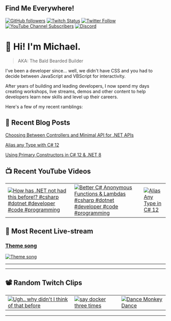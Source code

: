 ## Find Me Everywhere!

[![GitHub followers](https://img.shields.io/github/followers/michaeljolley?style=social)](https://github.com/michaeljolley) [![Twitch Status](https://img.shields.io/twitch/status/baldbeardedbuilder?style=social)](https://twitch.tv/baldbeardedbuilder) [![Twitter Follow](https://img.shields.io/twitter/follow/michaeljolley?style=social)](https://twitter.com/michaeljolley) [![YouTube Channel Subscribers](https://img.shields.io/youtube/channel/subscribers/UCn2FoDbv_veJB_UbrF93_jw?style=social)](https://youtube.com/baldbeardedbuilder) [![Discord](https://img.shields.io/discord/565665509350178827)](https://discord.gg/XSG7HJm)

# 👋 Hi! I'm Michael.

> AKA: The Bald Bearded Builder

I've been a developer since... well, we didn't have CSS and you had to decide between JavaScript and VBScript for interactivity.

After years of building and leading developers, I now spend my days creating workshops, live streams, demos and other content to help developers learn new skills and level up their careers.

Here's a few of my recent ramblings:

## 📝 Recent Blog Posts


[Choosing Between Controllers and Minimal API for .NET APIs](https:&#x2F;&#x2F;baldbeardedbuilder.com&#x2F;blog&#x2F;choosing-between-dotnet-controllers-and-minimal-apis&#x2F;)


[Alias any Type with C# 12](https:&#x2F;&#x2F;baldbeardedbuilder.com&#x2F;blog&#x2F;alias-any-type-in-csharp-12&#x2F;)


[Using Primary Constructors in C# 12 &amp; .NET 8](https:&#x2F;&#x2F;baldbeardedbuilder.com&#x2F;blog&#x2F;primary-constructors-in-csharp-12-dotnet&#x2F;)


## 📺 Recent YouTube Videos

<table>
  <tr>
    <td>
      <a href="https://www.youtube.com/watch?v=NNvuABk_XtY" target="_blank">
        <img style="align=center" src="https://i2.ytimg.com/vi/NNvuABk_XtY/mqdefault.jpg" alt="How has .NET not had this before!? #csharp #dotnet #developer #code #programming"/>
      </a>
    </td>
    <td>
      <a href="https://www.youtube.com/watch?v=87ZEZpCCyUw" target="_blank">
        <img style="align=center" src="https://i2.ytimg.com/vi/87ZEZpCCyUw/mqdefault.jpg" alt="Better C# Anonymous Functions &amp; Lambdas #csharp #dotnet #developer #code #programming"/>
      </a>
    </td>
    <td>
      <a href="https://www.youtube.com/watch?v=0pA6c2Ua_7E" target="_blank">
        <img style="align=center" src="https://i2.ytimg.com/vi/0pA6c2Ua_7E/mqdefault.jpg" alt="Alias Any Type in C# 12"/>
      </a>
    </td>
  </tr>
</table>


## 🚨 Most Recent Live-stream

<a href="https://www.twitch.tv/videos/550912420" target="_blank">
  <h3>Theme song</h3>
  <img src="https://static-cdn.jtvnw.net/cf_vods/d2nvs31859zcd8/37606de398f7d29c9169_baldbeardedbuilder_11312504137_7568630569//thumb/thumb550912420-480x272.jpg" alt="Theme song"/>
</a>

---


---

## 📽️ Random Twitch Clips

<table>
  <tr>
    <td>
      <a href="https://clips.twitch.tv/DeterminedColdbloodedBulgogiSoonerLater" target="_blank">
        <img src="https://clips-media-assets2.twitch.tv/AT-cm%7C858734810-preview-480x272.jpg" alt="Ugh.. why didn&#39;t I think of that before"/>
      </a>
    </td>
    <td>
      <a href="https://clips.twitch.tv/PlumpUnusualToothRuleFive" target="_blank">
        <img src="https://clips-media-assets2.twitch.tv/AT-cm%7C876178754-preview-480x272.jpg" alt="say docker three times"/>
      </a>
    </td>
    <td>
      <a href="https://clips.twitch.tv/ViscousSpikyWoodpeckerFunRun" target="_blank">
        <img src="https://clips-media-assets2.twitch.tv/AT-cm%7C852932541-preview-480x272.jpg" alt="Dance Monkey Dance"/>
      </a>
    </td>
  </tr>
</table>

---
